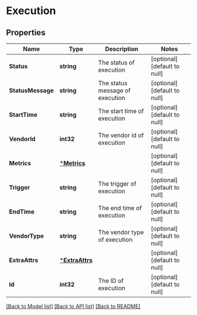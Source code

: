 # Execution

## Properties
Name | Type | Description | Notes
------------ | ------------- | ------------- | -------------
**Status** | **string** | The status of execution | [optional] [default to null]
**StatusMessage** | **string** | The status message of execution | [optional] [default to null]
**StartTime** | **string** | The start time of execution | [optional] [default to null]
**VendorId** | **int32** | The vendor id of execution | [optional] [default to null]
**Metrics** | [***Metrics**](Metrics.md) |  | [optional] [default to null]
**Trigger** | **string** | The trigger of execution | [optional] [default to null]
**EndTime** | **string** | The end time of execution | [optional] [default to null]
**VendorType** | **string** | The vendor type of execution | [optional] [default to null]
**ExtraAttrs** | [***ExtraAttrs**](ExtraAttrs.md) |  | [optional] [default to null]
**Id** | **int32** | The ID of execution | [optional] [default to null]

[[Back to Model list]](../README.md#documentation-for-models) [[Back to API list]](../README.md#documentation-for-api-endpoints) [[Back to README]](../README.md)



